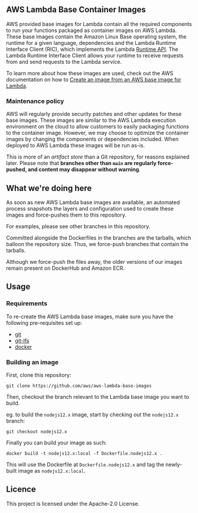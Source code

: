 ## AWS Lambda Base Container Images

AWS provided base images for Lambda contain all the required components to run your functions packaged as container images on AWS Lambda.
These base images contain the Amazon Linux Base operating system, the runtime for a given language, dependencies and the Lambda Runtime Interface Client (RIC), which implements the Lambda [Runtime API](https://docs.aws.amazon.com/lambda/latest/dg/runtimes-api.html).
The Lambda Runtime Interface Client allows your runtime to receive requests from and send requests to the Lambda service.

To learn more about how these images are used, check out the AWS documentation on how to [Create an image from an AWS base image for Lambda](https://docs.aws.amazon.com/lambda/latest/dg/images-create.html#images-create-1).

### Maintenance policy

AWS will regularly provide security patches and other updates for these base images.
These images are similar to the AWS Lambda execution environment on the cloud to allow customers to easily packaging functions to the container image.
However, we may choose to optimize the container images by changing the components or dependencies included.
When deployed to AWS Lambda these images will be run as-is.

This is more of an *artifact store* than a Git repository, for reasons explained later. Please note that **branches other than `main` are regularly force-pushed, and content may disappear without warning**.

## What we're doing here

As soon as new AWS Lambda base images are available, an automated process snapshots the layers and configuration used to create these images and force-pushes them to this repository.

For examples, please see other branches in this repository.

Committed alongside the Dockerfiles in the branches are the tarballs, which balloon the repository size. Thus, we force-push branches that contain the tarballs.

Although we force-push the files away, the older versions of our images remain present on DockerHub and Amazon ECR.

## Usage

### Requirements
To re-create the AWS Lambda base images, make sure you have the following pre-requisites set up:
- [git](https://git-scm.com/downloads)
- [git-lfs](https://git-lfs.github.com/)
- [docker](https://docs.docker.com/get-docker/)

### Building an image
First, clone this repository:
```
git clone https://github.com/aws/aws-lambda-base-images
```

Then, checkout the branch relevant to the Lambda base image you want to build.

eg. to build the `nodejs12.x` image, start by checking out the `nodejs12.x` branch:
```
git checkout nodejs12.x
```

Finally you can build your image as such:
```
docker build -t nodejs12.x:local -f Dockerfile.nodejs12.x .
```

This will use the Dockerfile at `Dockerfile.nodejs12.x` and tag the newly-built image as `nodejs12.x:local`.


## Licence

This project is licensed under the Apache-2.0 License.
